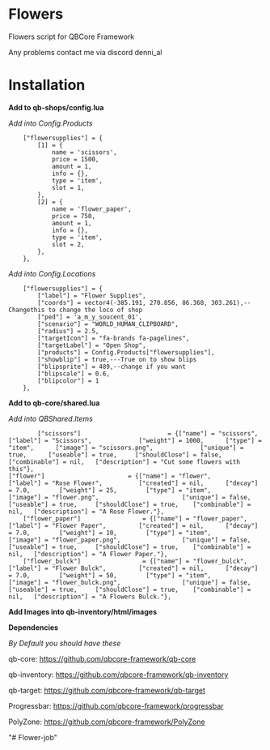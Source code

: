 


# Flowers 

Flowers script for QBCore Framework

Any problems contact me via discord denni_al

# Installation

**Add to qb-shops/config.lua**

*Add into Config.Products*
```
    ["flowersupplies"] = {
        [1] = {
            name = 'scissors',
            price = 1500,
            amount = 1,
            info = {},
            type = 'item',
            slot = 1,
        },
        [2] = {
            name = 'flower_paper',
            price = 750,
            amount = 1,
            info = {},
            type = 'item',
            slot = 2,
        },  
    },
```
*Add into Config.Locations*
```
    ["flowersupplies"] = {
        ["label"] = "Flower Supplies",
        ["coords"] = vector4(-385.191, 270.856, 86.368, 303.261),-- Changethis to change the loco of shop
        ["ped"] = 'a_m_y_soucent_01',
        ["scenario"] = "WORLD_HUMAN_CLIPBOARD",
        ["radius"] = 2.5,
        ["targetIcon"] = "fa-brands fa-pagelines",
        ["targetLabel"] = "Open Shop",
        ["products"] = Config.Products["flowersupplies"],
        ["showblip"] = true,---True on to show blips
        ["blipsprite"] = 489,--change if you want
        ["blipscale"] = 0.6,
        ["blipcolor"] = 1 
    },
```

**Add to qb-core/shared.lua**

*Add into QBShared.Items*
```
    	["scissors"]						= {["name"] = "scissors",       		    		["label"] = "Scissors",	 			["weight"] = 1000, 		["type"] = "item", 		["image"] = "scissors.png", 			["unique"] = true, 		["useable"] = true, 	["shouldClose"] = false,   ["combinable"] = nil,   ["description"] = "Cut some flowers with this"},
["flower"] 		 	 	 		 = {["name"] = "flower", 					["label"] = "Rose Flower", 			["created"] = nil, 		["decay"] = 7.0,		["weight"] = 25, 		["type"] = "item", 		["image"] = "flower.png", 						["unique"] = false, 	["useable"] = true, 	["shouldClose"] = true,    ["combinable"] = nil,   ["description"] = "A Rose Flower."},
	["flower_paper"] 		 	 	 = {["name"] = "flower_paper", 				["label"] = "Flower Paper", 		["created"] = nil, 		["decay"] = 7.0,		["weight"] = 10, 		["type"] = "item", 		["image"] = "flower_paper.png", 				["unique"] = false, 	["useable"] = true, 	["shouldClose"] = true,    ["combinable"] = nil,   ["description"] = "A Flower Paper."},
	["flower_bulck"] 		 	 	 = {["name"] = "flower_bulck", 				["label"] = "Flower Bulck", 		["created"] = nil, 		["decay"] = 7.0,		["weight"] = 50, 		["type"] = "item", 		["image"] = "flower_bulck.png", 				["unique"] = false, 	["useable"] = true, 	["shouldClose"] = true,    ["combinable"] = nil,   ["description"] = "A Flowers Bulck."},

```
 
 **Add Images into qb-inventory/html/images**
 
 
 
 
 
 **Dependencies**
 
 *By Default you should have these*
 
 qb-core: https://github.com/qbcore-framework/qb-core
 
 qb-inventory: https://github.com/qbcore-framework/qb-inventory
 
 qb-target: https://github.com/qbcore-framework/qb-target
 
 Progressbar: https://github.com/qbcore-framework/progressbar
 
 PolyZone: https://github.com/qbcore-framework/PolyZone
 

 
"# Flower-job" 
